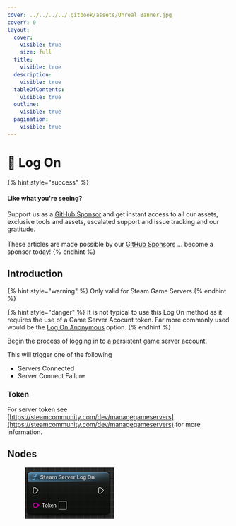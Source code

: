 ```yaml
---
cover: ../../../../.gitbook/assets/Unreal Banner.jpg
coverY: 0
layout:
  cover:
    visible: true
    size: full
  title:
    visible: true
  description:
    visible: true
  tableOfContents:
    visible: true
  outline:
    visible: true
  pagination:
    visible: true
---
```


# 🔵 Log On

{% hint style="success" %}
#### Like what you're seeing?

Support us as a [GitHub Sponsor](../../../../become-a-sponsor/) and get instant access to all our assets, exclusive tools and assets, escalated support and issue tracking and our gratitude.\
\
These articles are made possible by our [GitHub Sponsors](../../../../become-a-sponsor/) ... become a sponsor today!
{% endhint %}

## Introduction

{% hint style="warning" %}
Only valid for Steam Game Servers
{% endhint %}

{% hint style="danger" %}
It is not typical to use this Log On method as it requires the use of a Game Server Acocunt token. Far more commonly used would be the [Log On Anonymous](log-on-anonymous.md) option.
{% endhint %}

Begin the process of logging in to a persistent game server account.

This will trigger one of the following

* Servers Connected
* Server Connect Failure

### Token

For server token see [https://steamcommunity.com/dev/managegameservers](https://steamcommunity.com/dev/managegameservers) for more information.

## Nodes

<figure><img src="../../../../.gitbook/assets/image (13) (1).png" alt=""><figcaption></figcaption></figure>
